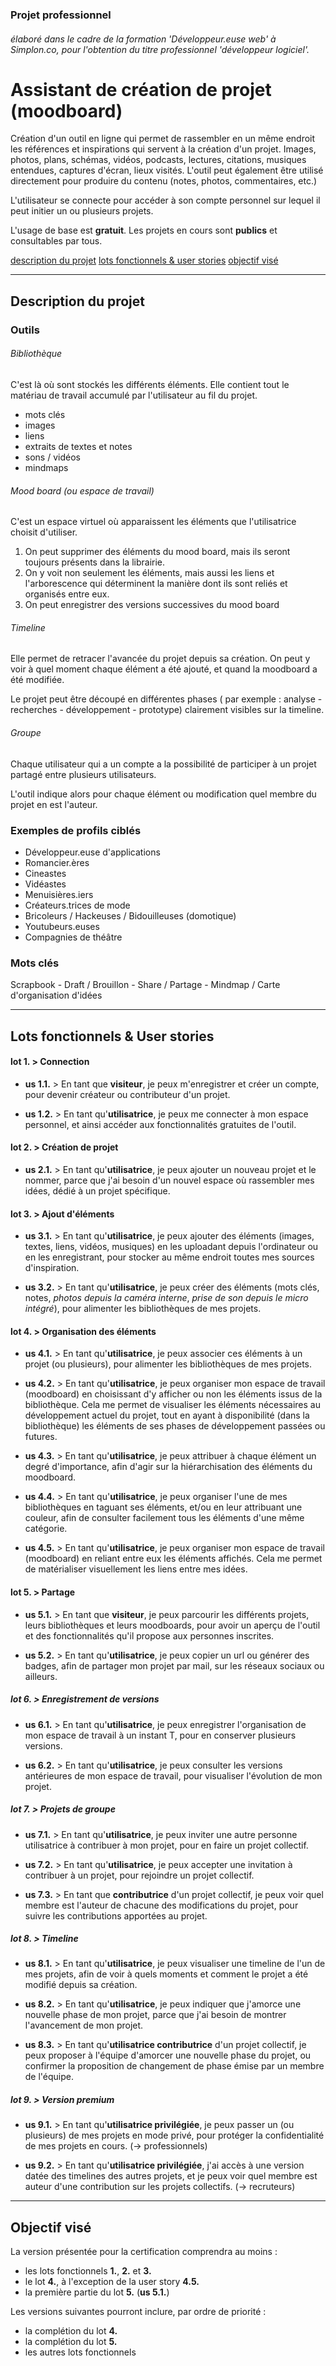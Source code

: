 ### Projet professionnel
###### élaboré dans le cadre de la formation 'Développeur.euse web' à Simplon.co, pour l'obtention du titre professionnel 'développeur logiciel'.

# Assistant de création de projet (moodboard)

Création d'un outil en ligne qui permet de rassembler en un même endroit les références et inspirations qui servent à la création d'un projet. Images, photos, plans, schémas, vidéos, podcasts, lectures, citations, musiques entendues, captures d'écran, lieux visités. L'outil peut également être utilisé directement pour produire du contenu (notes, photos, commentaires, etc.) 

L'utilisateur se connecte pour accéder à son compte personnel sur lequel il peut initier un ou plusieurs projets.

L'usage de base est **gratuit**. Les projets en cours sont **publics** et consultables par tous.

[description du projet](#description)
[lots fonctionnels & user stories](#lots_us)
[objectif visé](#objectif)

***

## <a name="description"></a>Description du projet


### Outils

###### Bibliothèque

C'est là où sont stockés les différents éléments. Elle contient tout le matériau de travail accumulé par l'utilisateur au fil du projet.

+ mots clés
+ images
+ liens
+ extraits de textes et notes
+ sons / vidéos
+ mindmaps


###### Mood board (ou espace de travail)

C'est un espace virtuel où apparaissent les éléments que l'utilisatrice choisit d'utiliser.

1. On peut supprimer des éléments du mood board, mais ils seront toujours présents dans la librairie.
2. On y voit non seulement les éléments, mais aussi les liens et l'arborescence qui déterminent la manière dont ils sont reliés et organisés entre eux. 
3. On peut enregistrer des versions successives du mood board


###### Timeline

Elle permet de retracer l'avancée du projet depuis sa création. On peut y voir à quel moment chaque élément a été ajouté, et quand la moodboard a été modifiée.

Le projet peut être découpé en différentes phases ( par exemple : analyse - recherches - développement - prototype) clairement visibles sur la timeline.


###### Groupe

Chaque utilisateur qui a un compte a la possibilité de participer à un projet partagé entre plusieurs utilisateurs.

L'outil indique alors pour chaque élément ou modification quel membre du projet en est l'auteur.


### Exemples de profils ciblés

+ Développeur.euse d'applications
+ Romancier.ères
+ Cineastes
+ Vidéastes
+ Menuisières.iers
+ Créateurs.trices de mode
+ Bricoleurs / Hackeuses / Bidouilleuses (domotique)
+ Youtubeurs.euses
+ Compagnies de théâtre


### Mots clés

Scrapbook -
Draft / Brouillon -
Share / Partage -
Mindmap / Carte d'organisation d'idées


***

## <a name="lots_us"></a>Lots fonctionnels & User stories

#### lot 1. > Connection

+ **us 1.1.** > En tant que **visiteur**, je peux m'enregistrer et créer un compte, pour devenir créateur ou contributeur d'un projet.

+ **us 1.2.** > En tant qu'**utilisatrice**, je peux me connecter à mon espace personnel, et ainsi 
accéder aux fonctionnalités gratuites de l'outil.


#### lot 2. > Création de projet

+ **us 2.1.** > En tant qu'**utilisatrice**, je peux ajouter un nouveau projet et le nommer, parce que j'ai besoin d'un nouvel espace où rassembler mes idées, dédié à un projet spécifique.


#### lot 3. > Ajout d'éléments

+ **us 3.1.** > En tant qu'**utilisatrice**, je peux ajouter des éléments (images, textes, liens, vidéos, musiques) en les uploadant depuis l'ordinateur ou en les enregistrant, pour stocker au même endroit toutes mes sources d'inspiration.

+ **us 3.2.** > En tant qu'**utilisatrice**, je peux créer des éléments (mots clés, notes, *photos depuis la caméra interne*, *prise de son depuis le micro intégré*), pour alimenter les bibliothèques de mes projets.


#### lot 4. > Organisation des éléments

+ **us 4.1.** > En tant qu'**utilisatrice**, je peux associer ces éléments à un projet (ou plusieurs), pour alimenter les bibliothèques de mes projets.

+ **us 4.2.** > En tant qu'**utilisatrice**, je peux organiser mon espace de travail (moodboard) en choisissant d'y afficher ou non les éléments issus de la bibliothèque. Cela me permet de visualiser les éléments nécessaires au développement actuel du projet, tout en ayant à disponibilité (dans la bibliothèque) les éléments de ses phases de développement passées ou futures.

+ **us 4.3.** > En tant qu'**utilisatrice**, je peux attribuer à chaque élément un degré d'importance, afin d'agir sur la hiérarchisation des éléments du moodboard.

+ **us 4.4.** > En tant qu'**utilisatrice**, je peux organiser l'une de mes bibliothèques en taguant ses éléments, et/ou en leur attribuant une couleur, afin de consulter facilement tous les éléments d'une même catégorie.

+ **us 4.5.** > En tant qu'**utilisatrice**, je peux organiser mon espace de travail (moodboard) en reliant entre eux les éléments affichés. Cela me permet de matérialiser visuellement les liens entre mes idées.


#### lot 5. > Partage


+ **us 5.1.** > En tant que **visiteur**, je peux parcourir les différents projets, leurs bibliothèques et leurs moodboards, pour avoir un aperçu de l'outil et des fonctionnalités qu'il propose aux personnes inscrites.

+ **us 5.2.** > En tant qu'**utilisatrice**, je peux copier un url ou générer des badges, afin de partager mon projet par mail, sur les réseaux sociaux ou ailleurs.


##### lot 6. > Enregistrement de versions

+ **us 6.1.** > En tant qu'**utilisatrice**, je peux enregistrer l'organisation de mon espace de travail à un instant T, pour en conserver plusieurs versions.

+ **us 6.2.** > En tant qu'**utilisatrice**, je peux consulter les versions antérieures de mon espace de travail, pour visualiser l'évolution de mon projet.


##### lot 7. > Projets de groupe

+ **us 7.1.** > En tant qu'**utilisatrice**, je peux inviter une autre personne utilisatrice à contribuer à mon projet, pour en faire un projet collectif.

+ **us 7.2.** > En tant qu'**utilisatrice**, je peux accepter une invitation à contribuer à un projet, pour rejoindre un projet collectif.

+ **us 7.3.** > En tant que **contributrice** d'un projet collectif, je peux voir quel membre est l'auteur de chacune des modifications du projet, pour suivre les contributions apportées au projet.


##### lot 8. > Timeline

+ **us 8.1.** > En tant qu'**utilisatrice**, je peux visualiser une timeline de l'un de mes projets, afin de voir à quels moments et comment le projet a été modifié depuis sa création.

+ **us 8.2.** > En tant qu'**utilisatrice**, je peux indiquer que j'amorce une nouvelle phase de mon projet, parce que j'ai besoin de montrer l'avancement de mon projet.

+ **us 8.3.** > En tant qu'**utilisatrice contributrice** d'un projet collectif, je peux proposer à l'équipe d'amorcer une nouvelle phase du projet, ou confirmer la proposition de changement de phase émise par un membre de l'équipe.


##### lot 9. > Version premium

+ **us 9.1.** > En tant qu'**utilisatrice privilégiée**, je peux passer un (ou plusieurs) de mes projets en mode privé, pour protéger la confidentialité de mes projets en cours. (-> professionnels)

+ **us 9.2.** > En tant qu'**utilisatrice privilégiée**, j'ai accès à une version datée des timelines des autres projets, et je peux voir quel membre est auteur d'une contribution sur les projets collectifs.  (-> recruteurs)

***

## <a name="objectif"></a>Objectif visé

La version présentée pour la certification comprendra au moins :
+ les lots fonctionnels **1.**, **2.** et **3.** 
+ le lot **4.**, à l'exception de la user story **4.5.**
+ la première partie du lot **5.** (**us 5.1.**)

Les versions suivantes pourront inclure, par ordre de priorité : 
+ la complétion du lot **4.**
+ la complétion du lot **5.**
+ les autres lots fonctionnels

